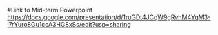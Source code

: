 #Link to Mid-term Powerpoint
https://docs.google.com/presentation/d/1ruGDt4JCqW9gRvhM4YqM3-i7rYuro8Gu1ccA3HG8xSs/edit?usp=sharing
